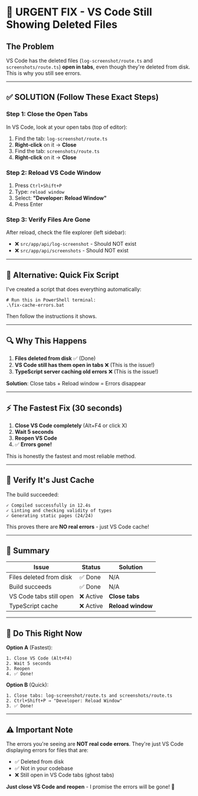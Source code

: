 # 🔴 URGENT FIX - VS Code Still Showing Deleted Files

## The Problem
VS Code has the deleted files (`log-screenshot/route.ts` and `screenshots/route.ts`) **open in tabs**, even though they're deleted from disk. This is why you still see errors.

---

## ✅ SOLUTION (Follow These Exact Steps)

### **Step 1: Close the Open Tabs**
In VS Code, look at your open tabs (top of editor):
1. Find the tab: `log-screenshot/route.ts` 
2. **Right-click** on it → **Close**
3. Find the tab: `screenshots/route.ts`
4. **Right-click** on it → **Close**

### **Step 2: Reload VS Code Window**
1. Press `Ctrl+Shift+P`
2. Type: `reload window`
3. Select: **"Developer: Reload Window"**
4. Press Enter

### **Step 3: Verify Files Are Gone**
After reload, check the file explorer (left sidebar):
- ❌ `src/app/api/log-screenshot` - Should NOT exist
- ❌ `src/app/api/screenshots` - Should NOT exist

---

## 🚀 Alternative: Quick Fix Script

I've created a script that does everything automatically:

```batch
# Run this in PowerShell terminal:
.\fix-cache-errors.bat
```

Then follow the instructions it shows.

---

## 🔍 Why This Happens

1. **Files deleted from disk** ✅ (Done)
2. **VS Code still has them open in tabs** ❌ (This is the issue!)
3. **TypeScript server caching old errors** ❌ (This is the issue!)

**Solution**: Close tabs + Reload window = Errors disappear

---

## ⚡ The Fastest Fix (30 seconds)

1. **Close VS Code completely** (Alt+F4 or click X)
2. **Wait 5 seconds**
3. **Reopen VS Code**
4. ✅ **Errors gone!**

This is honestly the fastest and most reliable method.

---

## 🧪 Verify It's Just Cache

The build succeeded:
```
✓ Compiled successfully in 12.4s
✓ Linting and checking validity of types
✓ Generating static pages (24/24)
```

This proves there are **NO real errors** - just VS Code cache!

---

## 📝 Summary

| Issue | Status | Solution |
|-------|--------|----------|
| Files deleted from disk | ✅ Done | N/A |
| Build succeeds | ✅ Done | N/A |
| VS Code tabs still open | ❌ Active | **Close tabs** |
| TypeScript cache | ❌ Active | **Reload window** |

---

## 🎯 Do This Right Now

**Option A** (Fastest):
```
1. Close VS Code (Alt+F4)
2. Wait 5 seconds
3. Reopen
4. ✅ Done!
```

**Option B** (Quick):
```
1. Close tabs: log-screenshot/route.ts and screenshots/route.ts
2. Ctrl+Shift+P → "Developer: Reload Window"
3. ✅ Done!
```

---

## ⚠️ Important Note

The errors you're seeing are **NOT real code errors**. They're just VS Code displaying errors for files that are:
- ✅ Deleted from disk
- ✅ Not in your codebase
- ❌ Still open in VS Code tabs (ghost tabs)

**Just close VS Code and reopen** - I promise the errors will be gone! 🎉
